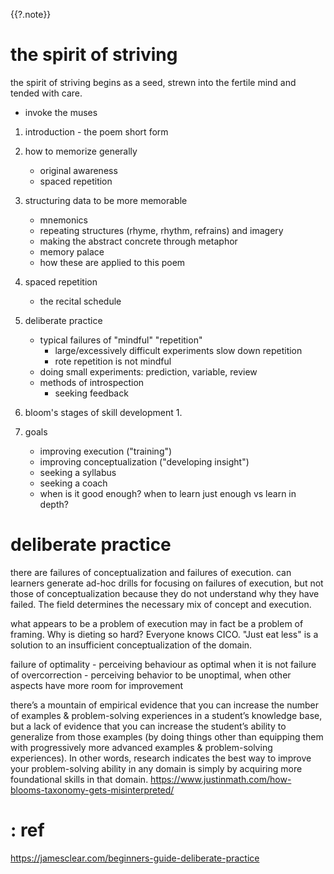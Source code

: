 {{?.note}}
# the spirit of striving
the spirit of striving begins as a seed, strewn into the fertile mind and tended with care.
* invoke the muses

1. introduction - the poem short form
2. how to memorize generally
    * original awareness
    * spaced repetition
2. structuring data to be more memorable
    * mnemonics
    * repeating structures (rhyme, rhythm, refrains) and imagery
    * making the abstract concrete through metaphor
    * memory palace
    * how these are applied to this poem

3. spaced repetition
    * the recital schedule
4. deliberate practice
    * typical failures of "mindful" "repetition"
        * large/excessively difficult experiments slow down repetition
        * rote repetition is not mindful
    * doing small experiments: prediction, variable, review
    * methods of introspection
        * seeking feedback
4. bloom's stages of skill development
    1.
5. goals
    * improving execution ("training")
    * improving conceptualization ("developing insight")
    * seeking a syllabus
    * seeking a coach
    * when is it good enough? when to learn just enough vs learn in depth? 




# deliberate practice
there are failures of conceptualization and failures of execution.
can learners generate ad-hoc drills for focusing on failures of execution, but not those of conceptualization because they do not understand why they have failed.
The field determines the necessary mix of concept and execution.

what appears to be a problem of execution may in fact be a problem of framing. Why is dieting so hard? Everyone knows CICO. "Just eat less" is a solution to an insufficient conceptualization of the domain.

failure of optimality - perceiving behaviour as optimal when it is not
failure of overcorrection - perceiving behavior to be unoptimal, when other aspects have more room for improvement


[^1]:
there’s a mountain of empirical evidence that you can increase the number of examples & problem-solving experiences in a student’s knowledge base,
but a lack of evidence that you can increase the student’s ability to generalize from those examples (by doing things other than equipping them with progressively more advanced examples & problem-solving experiences).
In other words, research indicates the best way to improve your problem-solving ability in any domain is simply by acquiring more foundational skills in that domain.
https://www.justinmath.com/how-blooms-taxonomy-gets-misinterpreted/

# : ref
https://jamesclear.com/beginners-guide-deliberate-practice

